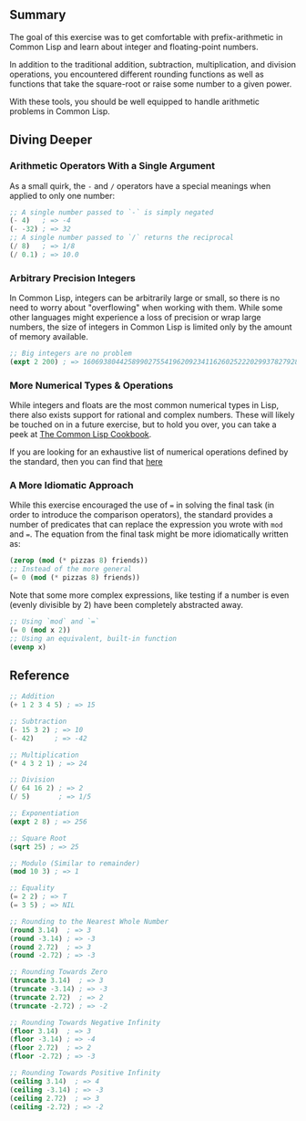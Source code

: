 ## Summary

The goal of this exercise was to get comfortable with prefix-arithmetic in
Common Lisp and learn about integer and floating-point numbers.

In addition to the traditional addition, subtraction, multiplication, and
division operations, you encountered different rounding functions as well as
functions that take the square-root or raise some number to a given power.

With these tools, you should be well equipped to handle arithmetic problems in
Common Lisp.

## Diving Deeper

### Arithmetic Operators With a Single Argument
As a small quirk, the `-` and `/` operators have a special meanings when applied
to only one number:

```lisp
;; A single number passed to `-` is simply negated
(- 4)   ; => -4
(- -32) ; => 32
;; A single number passed to `/` returns the reciprocal
(/ 8)   ; => 1/8
(/ 0.1) ; => 10.0
```

### Arbitrary Precision Integers

In Common Lisp, integers can be arbitrarily large or small, so there is no need
to worry about "overflowing" when working with them. While some other languages
might experience a loss of precision or wrap large numbers, the size of integers
in Common Lisp is limited only by the amount of memory available.

```lisp
;; Big integers are no problem
(expt 2 200) ; => 1606938044258990275541962092341162602522202993782792835301376
```

### More Numerical Types & Operations

While integers and floats are the most common numerical types in Lisp, there
also exists support for rational and complex numbers. These will likely be
touched on in a future exercise, but to hold you over, you can take a peek at
[The Common Lisp
Cookbook](https://lispcookbook.github.io/cl-cookbook/numbers.html).

If you are looking for an exhaustive list of numerical operations defined by the
standard, then you can find that [here](http://clhs.lisp.se/Body/12_aa.htm)

### A More Idiomatic Approach

While this exercise encouraged the use of `=` in solving the final task (in
order to introduce the comparison operators), the standard provides a number of
predicates that can replace the expression you wrote with `mod` and `=`. The
equation from the final task might be more idiomatically written as:

```lisp
(zerop (mod (* pizzas 8) friends))
;; Instead of the more general
(= 0 (mod (* pizzas 8) friends))
```

Note that some more complex expressions, like testing if a number is even
(evenly divisible by 2) have been completely abstracted away.

```lisp
;; Using `mod` and `=`
(= 0 (mod x 2))
;; Using an equivalent, built-in function
(evenp x)
```

## Reference

```lisp
;; Addition
(+ 1 2 3 4 5) ; => 15

;; Subtraction
(- 15 3 2) ; => 10
(- 42)     ; => -42

;; Multiplication
(* 4 3 2 1) ; => 24

;; Division
(/ 64 16 2) ; => 2
(/ 5)       ; => 1/5

;; Exponentiation
(expt 2 8) ; => 256

;; Square Root
(sqrt 25) ; => 25

;; Modulo (Similar to remainder)
(mod 10 3) ; => 1

;; Equality
(= 2 2) ; => T
(= 3 5) ; => NIL

;; Rounding to the Nearest Whole Number
(round 3.14)  ; => 3
(round -3.14) ; => -3
(round 2.72)  ; => 3
(round -2.72) ; => -3

;; Rounding Towards Zero
(truncate 3.14)  ; => 3
(truncate -3.14) ; => -3
(truncate 2.72)  ; => 2
(truncate -2.72) ; => -2

;; Rounding Towards Negative Infinity
(floor 3.14)  ; => 3
(floor -3.14) ; => -4
(floor 2.72)  ; => 2
(floor -2.72) ; => -3

;; Rounding Towards Positive Infinity
(ceiling 3.14)  ; => 4
(ceiling -3.14) ; => -3
(ceiling 2.72)  ; => 3
(ceiling -2.72) ; => -2
```
